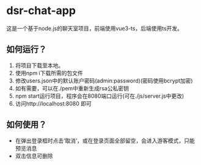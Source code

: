 # dsr-chat-app
这是一个基于node.js的聊天室项目，前端使用vue3-ts，后端使用ts开发。


## 如何运行？

1. 将项目下载至本地。
2. 使用npm i下载所需的包文件
3. 修改users.json中的默认账户密码(admin:password)(密码使用bcrypt加密)
4. 如有需要，可以在./pem中重新生成rsa公私密钥
5. npm start运行项目，程序会在8080端口运行(可在./js/server.js中更改)
6. 访问http://localhost:8080 即可

## 如何使用？

- 在弹出登录框时点击‘取消’，或在登录页面全部留空，会进入游客模式，只能预览消息
- 双击信息可删除
